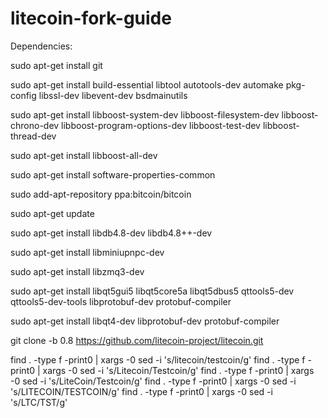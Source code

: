 # litecoin-fork-guide
Dependencies:
 
sudo apt-get install git
 
sudo apt-get install build-essential libtool autotools-dev automake pkg-config libssl-dev libevent-dev bsdmainutils
 
sudo apt-get install libboost-system-dev libboost-filesystem-dev libboost-chrono-dev libboost-program-options-dev libboost-test-dev libboost-thread-dev
 
sudo apt-get install libboost-all-dev
 
sudo apt-get install software-properties-common
 
sudo add-apt-repository ppa:bitcoin/bitcoin
 
sudo apt-get update
 
sudo apt-get install libdb4.8-dev libdb4.8++-dev
 
sudo apt-get install libminiupnpc-dev
 
sudo apt-get install libzmq3-dev
 
sudo apt-get install libqt5gui5 libqt5core5a libqt5dbus5 qttools5-dev qttools5-dev-tools libprotobuf-dev protobuf-compiler
 
sudo apt-get install libqt4-dev libprotobuf-dev protobuf-compiler
 
git clone -b 0.8 https://github.com/litecoin-project/litecoin.git
 
find . -type f -print0 | xargs -0 sed -i 's/litecoin/testcoin/g'
find . -type f -print0 | xargs -0 sed -i 's/Litecoin/Testcoin/g'
find . -type f -print0 | xargs -0 sed -i 's/LiteCoin/Testcoin/g'
find . -type f -print0 | xargs -0 sed -i 's/LITECOIN/TESTCOIN/g'
find . -type f -print0 | xargs -0 sed -i 's/LTC/TST/g'

